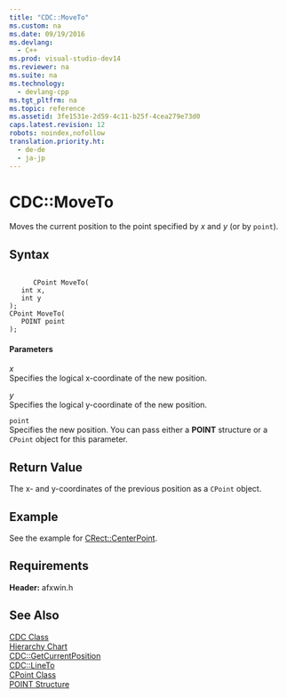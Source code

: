 ```yaml
---
title: "CDC::MoveTo"
ms.custom: na
ms.date: 09/19/2016
ms.devlang: 
  - C++
ms.prod: visual-studio-dev14
ms.reviewer: na
ms.suite: na
ms.technology: 
  - devlang-cpp
ms.tgt_pltfrm: na
ms.topic: reference
ms.assetid: 3fe1531e-2d59-4c11-b25f-4cea279e73d0
caps.latest.revision: 12
robots: noindex,nofollow
translation.priority.ht: 
  - de-de
  - ja-jp
---
```

# CDC::MoveTo
Moves the current position to the point specified by *x* and *y* (or by `point`).  
  
## Syntax  
  
```  
  
      CPoint MoveTo(  
   int x,  
   int y   
);  
CPoint MoveTo(  
   POINT point   
);  
```  
  
#### Parameters  
 *x*  
 Specifies the logical x-coordinate of the new position.  
  
 *y*  
 Specifies the logical y-coordinate of the new position.  
  
 `point`  
 Specifies the new position. You can pass either a **POINT** structure or a `CPoint` object for this parameter.  
  
## Return Value  
 The x- and y-coordinates of the previous position as a `CPoint` object.  
  
## Example  
 See the example for [CRect::CenterPoint](../vs140/CRect--CenterPoint.md).  
  
## Requirements  
 **Header:** afxwin.h  
  
## See Also  
 [CDC Class](../vs140/CDC-Class.md)   
 [Hierarchy Chart](../vs140/Hierarchy-Chart.md)   
 [CDC::GetCurrentPosition](../vs140/CDC--GetCurrentPosition.md)   
 [CDC::LineTo](../vs140/CDC--LineTo.md)   
 [CPoint Class](../vs140/CPoint-Class.md)   
 [POINT Structure](../vs140/POINT-Structure.md)
